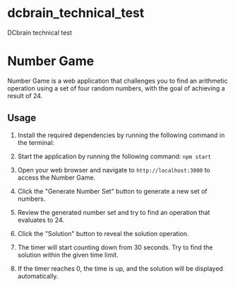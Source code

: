 # dcbrain_technical_test
DCbrain technical test
# Number Game

Number Game is a web application that challenges you to find an arithmetic operation using a set of four random numbers, with the goal of achieving a result of 24.

## Usage

1. Install the required dependencies by running the following command in the terminal:

2. Start the application by running the following command: ``` npm start ```
4. Open your web browser and navigate to `http://localhost:3000` to access the Number Game.

4. Click the "Generate Number Set" button to generate a new set of numbers.
5. Review the generated number set and try to find an operation that evaluates to 24.
6. Click the "Solution" button to reveal the solution operation.
7. The timer will start counting down from 30 seconds. Try to find the solution within the given time limit.
8. If the timer reaches 0, the time is up, and the solution will be displayed automatically.
